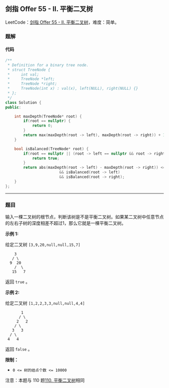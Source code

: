 ## 剑指 Offer 55 - II. 平衡二叉树

LeetCode：[剑指 Offer 55 - II. 平衡二叉树](https://leetcode.cn/problems/ping-heng-er-cha-shu-lcof/)，难度：简单。

### 题解

#### 代码

```c++
/**
 * Definition for a binary tree node.
 * struct TreeNode {
 *     int val;
 *     TreeNode *left;
 *     TreeNode *right;
 *     TreeNode(int x) : val(x), left(NULL), right(NULL) {}
 * };
 */
class Solution {
public:

    int maxDepth(TreeNode* root) {
        if(root == nullptr) {
            return 0;
        }
        return max(maxDepth(root -> left), maxDepth(root -> right)) + 1;
    }

    bool isBalanced(TreeNode* root) {
        if(root == nullptr || (root -> left == nullptr && root -> right == nullptr)) {
            return true;
        }
        return abs(maxDepth(root -> left) - maxDepth(root -> right)) <= 1 
                        && isBalanced(root -> left) 
                        && isBalanced(root -> right);
    }
};
```



---



### 题目

输入一棵二叉树的根节点，判断该树是不是平衡二叉树。如果某二叉树中任意节点的左右子树的深度相差不超过1，那么它就是一棵平衡二叉树。

 

**示例 1:**

给定二叉树 `[3,9,20,null,null,15,7]`

```
    3
   / \
  9  20
    /  \
   15   7
```

返回 `true` 。

**示例 2:**

给定二叉树 `[1,2,2,3,3,null,null,4,4]`

```
       1
      / \
     2   2
    / \
   3   3
  / \
 4   4
```

返回 `false` 。

 

**限制：**

- `0 <= 树的结点个数 <= 10000`

注意：本题与 110 题[110. 平衡二叉树](https://leetcode-cn.com/problems/balanced-binary-tree/)相同


